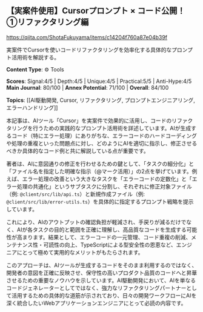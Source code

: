 ## 【実案件使用】Cursorプロンプト × コード公開！ ①リファクタリング編

https://qiita.com/ShotaFukuyama/items/c14204f760a87e04b39f

実案件でCursorを使いコードリファクタリングを効率化する具体的なプロンプト活用術を解説する。

**Content Type**: ⚙️ Tools

**Scores**: Signal:4/5 | Depth:4/5 | Unique:4/5 | Practical:5/5 | Anti-Hype:4/5
**Main Journal**: 80/100 | **Annex Potential**: 71/100 | **Overall**: 84/100

**Topics**: [[AI駆動開発, Cursor, リファクタリング, プロンプトエンジニアリング, エラーハンドリング]]

本記事は、AIツール「Cursor」を実案件で効果的に活用し、コードのリファクタリングを行うための実践的なプロンプト活用術を詳述しています。AIが生成するコード（特にエラー処理）にありがちな、エラーコードのハードコーディングや処理の重複といった問題点に対し、どのようにAIを適切に指示し、修正させるべきか具体的なコード例と共に解説している点が重要です。

著者は、AIに意図通りの修正を行わせるための鍵として、「タスクの細分化」と「ファイル名を指定した明確な指示（@マーク活用）」の2点を挙げています。例えば、エラー処理の改善という大きなタスクを「エラーコードの定数化」と「エラー処理の共通化」というサブタスクに分割し、それぞれに修正対象ファイル（例: `@client/src/lib/api.ts`）と新規作成ファイル（例: `@client/src/lib/error-utils.ts`）を具体的に指定するプロンプト戦略を提示しています。

これにより、AIのアウトプットの確認負担が軽減され、手戻りが減るだけでなく、AIが各タスクの目的と範囲を正確に理解し、高品質なコードを生成する可能性が高まります。結果として、エラーコードの一元管理、コード重複の削減、メンテナンス性・可読性の向上、TypeScriptによる型安全性の恩恵など、エンジニアにとって極めて実用的なメリットがもたらされます。

このアプローチは、AIツールが生成するコードをそのまま利用するのではなく、開発者の意図を正確に反映させ、保守性の高いプロダクト品質のコードへと昇華させるための重要なノウハウを示しています。AI駆動開発において、AIを単なるコードジェネレーターとしてではなく、強力なリファクタリングパートナーとして活用するための具体的な道筋が示されており、日々の開発ワークフローにAIを深く統合したいWebアプリケーションエンジニアにとって必読の内容です。